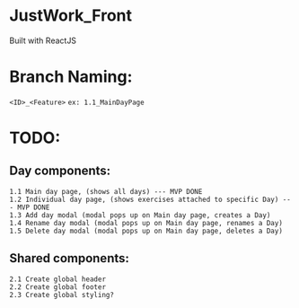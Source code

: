 # JustWork_Front
Built with ReactJS

# Branch Naming:
`<ID>_<Feature>` `ex: 1.1_MainDayPage`

# TODO:
## Day components:
    1.1 Main day page, (shows all days) --- MVP DONE
    1.2 Individual day page, (shows exercises attached to specific Day) --- MVP DONE
    1.3 Add day modal (modal pops up on Main day page, creates a Day)
    1.4 Rename day modal (modal pops up on Main day page, renames a Day)
    1.5 Delete day modal (modal pops up on Main day page, deletes a Day)

## Shared components:
    2.1 Create global header
    2.2 Create global footer
    2.3 Create global styling? 

